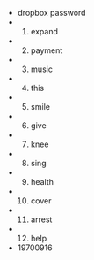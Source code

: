 - dropbox password
- 1. expand
- 2. payment
- 3. music
- 4. this
- 5. smile
- 6. give
- 7. knee
- 8. sing
- 9. health
- 10. cover
- 11. arrest
- 12. help
- 19700916